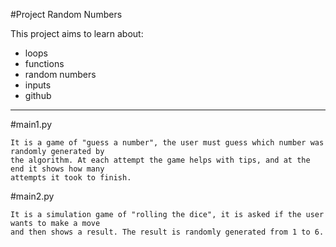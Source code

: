 #Project Random Numbers

This project aims to learn about:

- loops
- functions
- random numbers
- inputs
- github

__________________________________________________
#main1.py

    It is a game of "guess a number", the user must guess which number was randomly generated by 
    the algorithm. At each attempt the game helps with tips, and at the end it shows how many 
    attempts it took to finish.

#main2.py

    It is a simulation game of "rolling the dice", it is asked if the user wants to make a move 
    and then shows a result. The result is randomly generated from 1 to 6.
